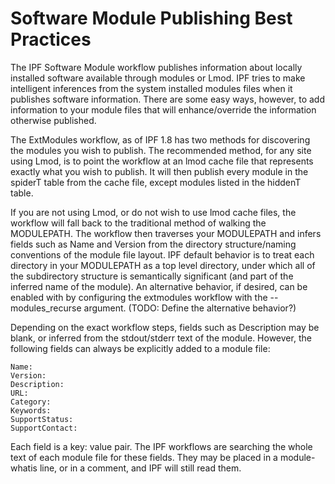 # Software Module Publishing Best Practices


The IPF Software Module workflow publishes information about locally
installed software available through modules or Lmod. IPF tries to make
intelligent inferences from the system installed modules files when it
publishes software information. There are some easy ways, however, to
add information to your module files that will enhance/override the
information otherwise published.


The ExtModules workflow, as of IPF 1.8 has two methods for discovering the 
modules you wish to publish.  The recommended method, for any site using Lmod, 
is to point the workflow at an lmod cache file that represents exactly what
you wish to publish.  It will then publish every module in the spiderT table
from the cache file, except modules listed in the hiddenT table.

If you are not using Lmod, or do not wish to use lmod cache files, the
workflow will fall back to the traditional method of walking the MODULEPATH.
The workflow then traverses your MODULEPATH and infers fields such
as Name and Version from the directory structure/naming conventions of
the module file layout. IPF default behavior is to treat each 
directory in your MODULEPATH as a top level directory, under which all of
the subdirectory structure is semantically significant (and part of the
inferred name of the module).  An alternative behavior, if desired, can be
enabled with by configuring the extmodules workflow with the --modules_recurse
argument. (TODO: Define the alternative behavior?)

Depending on the exact workflow steps, fields such as Description may be 
blank, or inferred from the stdout/stderr text of the module. However, the 
following fields can always be explicitly added to a module file:

    Name:
    Version:
    Description:
    URL:
    Category:
    Keywords:
    SupportStatus:
    SupportContact:


Each field is a key: value pair. The IPF workflows are searching the
whole text of each module file for these fields. They may be placed in a
module-whatis line, or in a comment, and IPF will still read them.
